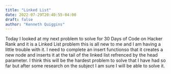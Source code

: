 ```yaml
---
title: "Linked List"
date: 2022-07-29T20:40:55-04:00
draft: false
author: "Kenneth Quiggins"
---
```


Today I looked at my next problem to solve for 30 Days of Code on Hacker Rank and it is a Linked List problem this is all new to me and I am having a little trouble with it. I need to complete an insert functionso that it creates a new node and inserts it at the tail of the linked list refrenced by the head parameter. I think this will be the hardest problem to solve that I have had so far but after some research on the subject I am sure I will be able to solve it. 

